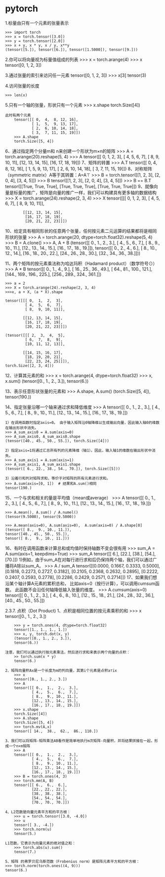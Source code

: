 # pytorch

1.标量由只有一个元素的张量表示

    >>> import torch
    >>> x = torch.tensor([3.0])
    >>> y = torch.tensor([2.0])
    >>> x + y, x * y, x / y, x**y
    (tensor([5.]), tensor([6.]), tensor([1.5000]), tensor([9.]))


2.你可以将向量视为标量值组成的列表
    >>> x = torch.arange(4)
    >>> x
    tensor([0, 1, 2, 3])

3.通过张量的索引来访问任一元素
    tensor([0, 1, 2, 3])
    >>> x[3]
    tensor(3)

4.访问张量的长度

    >>> len(x)
5.只有一个轴的张量，形状只有一个元素
        >>> x.shape
        torch.Size([4])
    
    此时有两个元素
        tensor([[ 0,  4,  8, 12, 16],
                [ 1,  5,  9, 13, 17],
                [ 2,  6, 10, 14, 18],
                [ 3,  7, 11, 15, 19]])
        >>> A.shape
        torch.Size([5, 4])

6、通过指定两个分量m和 n来创建一个形状为m×n的矩阵
    >>> A = torch.arange(20).reshape(5, 4)
    >>> A
    tensor([[ 0,  1,  2,  3],
            [ 4,  5,  6,  7],
            [ 8,  9, 10, 11],
            [12, 13, 14, 15],
            [16, 17, 18, 19]])
7、矩阵的转置
    >>> A.T
    tensor([[ 0,  4,  8, 12, 16],
            [ 1,  5,  9, 13, 17],
            [ 2,  6, 10, 14, 18],
            [ 3,  7, 11, 15, 19]])
8、对称矩阵（symmetric matrix）A等于其转置：A=A⊤
    >>> B = torch.tensor([[1, 2, 3], [2, 0, 4], [3, 4, 5]])
    >>> B
    tensor([[1, 2, 3],
            [2, 0, 4],
            [3, 4, 5]])
    >>> B == B.T
    tensor([[True, True, True],
            [True, True, True],
            [True, True, True]])
9、就像向量是标量的推广，矩阵是向量的推广一样，我们可以构建具有更多轴的数据结构
    >>> X = torch.arange(24).reshape(2, 3, 4)
    >>> X
    tensor([[[ 0,  1,  2,  3],
             [ 4,  5,  6,  7],
             [ 8,  9, 10, 11]],
    
            [[12, 13, 14, 15],
             [16, 17, 18, 19],
             [20, 21, 22, 23]]])

10、给定具有相同形状的任意两个张量，任何按元素二元运算的结果都将是相同形状的张量
    >>> A = torch.arange(20, dtype=torch.float32).reshape(5, 4)
    >>> B = A.clone()
    >>> A, A + B
    (tensor([[ 0.,  1.,  2.,  3.],
            [ 4.,  5.,  6.,  7.],
            [ 8.,  9., 10., 11.],
            [12., 13., 14., 15.],
            [16., 17., 18., 19.]]), 
     tensor([[ 0.,  2.,  4.,  6.],
            [ 8., 10., 12., 14.],
            [16., 18., 20., 22.],
            [24., 26., 28., 30.],
            [32., 34., 36., 38.]]))

11、两个矩阵的按元素乘法称为哈达玛积（Hadamard product）（数学符号⊙）
    >>> A * B
    tensor([[  0.,   1.,   4.,   9.],
            [ 16.,  25.,  36.,  49.],
            [ 64.,  81., 100., 121.],
            [144., 169., 196., 225.],
            [256., 289., 324., 361.]])

    >>> a = 2
    >>> X = torch.arange(24).reshape(2, 3, 4)
    >>>x, a + X, (a * X).shape

    tensor([[[ 0,  1,  2,  3],
             [ 4,  5,  6,  7],
             [ 8,  9, 10, 11]],
    
            [[12, 13, 14, 15],
             [16, 17, 18, 19],
             [20, 21, 22, 23]]])

    (tensor([[[ 2,  3,  4,  5],
             [ 6,  7,  8,  9],
             [10, 11, 12, 13]],
    
            [[14, 15, 16, 17],
             [18, 19, 20, 21],
             [22, 23, 24, 25]]]), 
    torch.Size([2, 3, 4]))


12、计算其元素的和
    >>> x = torch.arange(4, dtype=torch.float32)
    >>> x, x.sum()
    (tensor([0., 1., 2., 3.]), 
     tensor(6.))

13、表示任意形状张量的元素和
    >>> A.shape, A.sum()
    (torch.Size([5, 4]), tensor(190.))


14、指定张量沿哪一个轴来通过求和降低维度
    >>> A
    tensor([[ 0.,  1.,  2.,  3.],
            [ 4.,  5.,  6.,  7.],
            [ 8.,  9., 10., 11.],
            [12., 13., 14., 15.],
            [16., 17., 18., 19.]])
    
    1）在调用函数时指定axis=0。 由于输入矩阵沿0轴降维以生成输出向量，因此输入轴0的维数在输出形状中消失。
    >>> A_sum_axis0 = A.sum(axis=0)
    >>> A_sum_axis0, A_sum_axis0.shape
    (tensor([40., 45., 50., 55.]), torch.Size([4]))
    
    2）指定axis=1将通过汇总所有列的元素降维（轴1）。因此，输入轴1的维数在输出形状中消失。
    >>> A_sum_axis1 = A.sum(axis=1)
    >>> A_sum_axis1, A_sum_axis1.shape
    (tensor([ 6., 22., 38., 54., 70.]), torch.Size([5]))
    
    3）沿着行和列对矩阵求和，等价于对矩阵的所有元素进行求和。
    >>> A.sum(axis=[0, 1])  # 结果和A.sum()相同
    tensor(190.)

15、一个与求和相关的量是平均值（mean或average）
    >>> A
    tensor([[ 0.,  1.,  2.,  3.],
            [ 4.,  5.,  6.,  7.],
            [ 8.,  9., 10., 11.],
            [12., 13., 14., 15.],
            [16., 17., 18., 19.]])

    >>> A.mean(), A.sum() / A.numel()
    (tensor(9.5000), tensor(9.5000))

    >>> A.mean(axis=0), A.sum(axis=0),  A.sum(axis=0) / A.shape[0]
    (tensor([ 8.,  9., 10., 11.]),
    tensor([40., 45., 50., 55.]), 
    tensor([ 8.,  9., 10., 11.]))

16、有时在调用函数来计算总和或均值时保持轴数不变会很有用
    >>> sum_A = A.sum(axis=1, keepdims=True)
    >>> sum_A
    tensor([[ 6.],
            [22.],
            [38.],
            [54.],
            [70.]])
    1)例如，由于sum_A在对每行进行求和后仍保持两个轴，我们可以通过广播将A除以sum_A。
    >>> A / sum_A
    tensor([[0.0000, 0.1667, 0.3333, 0.5000],
            [0.1818, 0.2273, 0.2727, 0.3182],
            [0.2105, 0.2368, 0.2632, 0.2895],
            [0.2222, 0.2407, 0.2593, 0.2778],
            [0.2286, 0.2429, 0.2571, 0.2714]])
17、如果我们想沿某个轴计算A元素的累积总和， 比如axis=0（按行计算），可以调用cumsum函数。 此函数不会沿任何轴降低输入张量的维度。
    >>> A.cumsum(axis=0)
    tensor([[ 0.,  1.,  2.,  3.],
            [ 4.,  6.,  8., 10.],
            [12., 15., 18., 21.],
            [24., 28., 32., 36.],
            [40., 45., 50., 55.]])

2.3.7. 点积（Dot Product)
    1、点积是相同位置的按元素乘积的和
        >>> x
        tensor([0., 1., 2., 3.])

        >>> y = torch.ones(4, dtype=torch.float32)
        tensor([1., 1., 1., 1.])
        >>> x, y, torch.dot(x, y)
        (tensor([0., 1., 2., 3.]), 
        tensor(6.))
    
    注意，我们可以通过执行按元素乘法，然后进行求和来表示两个向量的点积：
        >> torch.sum(x * y)
        tensor(6.)

    2、矩阵向量积Ax是一个长度为m的列向量，其第i个元素是点积a⊤ix
        >>> x
        tensor([0., 1., 2., 3.])
        >>> A
        tensor([[ 0.,  1.,  2.,  3.],
                [ 4.,  5.,  6.,  7.],
                [ 8.,  9., 10., 11.],
                [12., 13., 14., 15.],
                [16., 17., 18., 19.]])
        >>> x.shape
        torch.Size([4])
        >>> A.shape
        torch.Size([5, 4])
        >>> torch.mv(A,x)
        tensor([ 14.,  38.,  62.,  86., 110.])

    3、我们可以将矩阵-矩阵乘法AB看作是简单地执行m次矩阵-向量积，并将结果拼接在一起，形成一个n×m矩阵
        >>> A
        tensor([[ 0.,  1.,  2.,  3.],
                [ 4.,  5.,  6.,  7.],
                [ 8.,  9., 10., 11.],
                [12., 13., 14., 15.],
                [16., 17., 18., 19.]])
        >>> B = torch.ones(4, 3)
        >>> torch.mm(A, B)
        tensor([[ 6.,  6.,  6.],
                [22., 22., 22.],
                [38., 38., 38.],
                [54., 54., 54.],
                [70., 70., 70.]])
    
    4、L2范数是向量元素平方和的平方根：
        >>> u = torch.tensor([3.0, -4.0])
        >>> u
        tensor([ 3., -4.])
        >>> torch.norm(u)
        tensor(5.)
    
    L1范数，它表示为向量元素的绝对值之和： 
        >>> torch.abs(u).sum()
        tensor(7.)

    5、矩阵 的弗罗贝尼乌斯范数（Frobenius norm）是矩阵元素平方和的平方根： 
    >>> torch.norm(torch.ones((4, 9)))
    tensor(6.)


    


